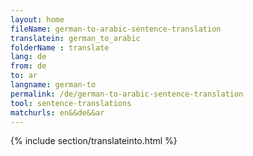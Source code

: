 ```yaml
---
layout: home
fileName: german-to-arabic-sentence-translation
translatein: german_to_arabic
folderName : translate
lang: de
from: de
to: ar
langname: german-to
permalink: /de/german-to-arabic-sentence-translation
tool: sentence-translations
matchurls: en&&de&&ar
---
```

{% include section/translateinto.html %}
